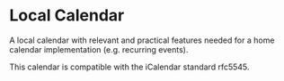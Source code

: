 # Local Calendar

A local calendar with relevant and practical features needed for a home calendar implementation
(e.g. recurring events).

This calendar is compatible with the iCalendar standard rfc5545.
